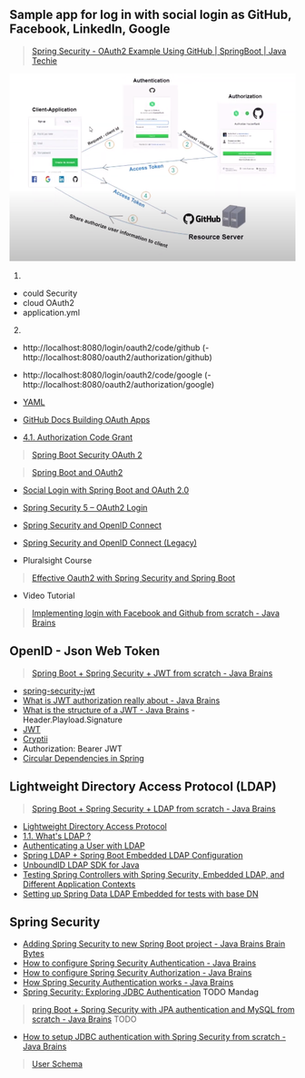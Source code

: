## Sample app for log in with social login as GitHub, Facebook, LinkedIn, Google

> [Spring Security - OAuth2 Example Using GitHub | SpringBoot | Java Techie](https://www.youtube.com/watch?v=D2FuRIL95kk)

![OAuth2 exampke using GitHub](https://github.com/pedalv/JavaApp/blob/master/MellomOppdrag/GitHub_OAuth2.PNG)

1.
- could Security
- cloud OAuth2
- application.yml
2.
- http://localhost:8080/login/oauth2/code/github
(- http://localhost:8080/oauth2/authorization/github)
- http://localhost:8080/login/oauth2/code/google
(- http://localhost:8080/oauth2/authorization/google)



- [YAML](https://en.wikipedia.org/wiki/YAML)
- [GitHub Docs Building OAuth Apps](https://docs.github.com/en/developers/apps/building-oauth-apps)
- [4.1.  Authorization Code Grant](https://tools.ietf.org/html/rfc6749#section-4.1)

> [Spring Boot Security OAuth 2](https://www.youtube.com/watch?v=wfaKvQ0qY3E)

> [Spring Boot and OAuth2](https://spring.io/guides/tutorials/spring-boot-oauth2/)
- [Social Login with Spring Boot and OAuth 2.0](https://github.com/spring-guides/tut-spring-boot-oauth2)
- [Spring Security 5 – OAuth2 Login](https://www.baeldung.com/spring-security-5-oauth2-login)
- [Spring Security and OpenID Connect](https://www.baeldung.com/spring-security-openid-connect)
- [Spring Security and OpenID Connect (Legacy)](https://www.baeldung.com/spring-security-openid-connect-legacy)

- Pluralsight Course
> [Effective Oauth2 with Spring Security and Spring Boot](https://www.pluralsight.com/courses/oauth2-spring-security-spring-boot)

- Video Tutorial
> [Implementing login with Facebook and Github from scratch - Java Brains](https://www.youtube.com/watch?v=CWiwpvpCrro)

## OpenID - Json Web Token
> [Spring Boot + Spring Security + JWT from scratch - Java Brains](https://www.youtube.com/watch?v=X80nJ5T7YpE)

- [spring-security-jwt](https://github.com/koushikkothagal/spring-security-jwt) 
- [What is JWT authorization really about - Java Brains](https://www.youtube.com/watch?v=soGRyl9ztjI)
- [What is the structure of a JWT - Java Brains](https://www.youtube.com/watch?v=_XbXkVdoG_0) - Header.Playload.Signature
- [JWT](https://jwt.io/)
- [Cryptii](https://cryptii.com/)
- Authorization: Bearer JWT
- [Circular Dependencies in Spring](https://www.baeldung.com/circular-dependencies-in-spring)

## Lightweight Directory Access Protocol (LDAP)
> [Spring Boot + Spring Security + LDAP from scratch - Java Brains](https://www.youtube.com/watch?v=-wDUChgvYgU)

- [Lightweight Directory Access Protocol](https://en.wikipedia.org/wiki/Lightweight_Directory_Access_Protocol)
- [1.1. What's LDAP ?](https://tldp.org/HOWTO/LDAP-HOWTO/whatisldap.html#:~:text=LDAP%20stands%20for%20Lightweight%20Directory,other%20connection%20oriented%20transfer%20services.)
- [Authenticating a User with LDAP](https://spring.io/guides/gs/authenticating-ldap/)
- [Spring LDAP + Spring Boot Embedded LDAP Configuration](https://memorynotfound.com/spring-ldap-spring-boot-embedded-ldap-configuration-example/)
- [UnboundID LDAP SDK for Java](https://docs.ldap.com/ldap-sdk/docs/index.html)
- [Testing Spring Controllers with Spring Security, Embedded LDAP, and Different Application Contexts](https://www.i-love-software-engineering.de/testing-spring-controllers-with-spring-security-embedded-ldap-and-different-application-contexts/)
- [Setting up Spring Data LDAP Embedded for tests with base DN](https://stackoverflow.com/questions/48195840/setting-up-spring-data-ldap-embedded-for-tests-with-base-dn)

## Spring Security
- [Adding Spring Security to new Spring Boot project - Java Brains Brain Bytes](https://www.youtube.com/watch?v=PhG5p_yv0zs)
- [How to configure Spring Security Authentication - Java Brains](https://www.youtube.com/watch?v=iyXne7dIn7U)
- [How to configure Spring Security Authorization - Java Brains](https://www.youtube.com/watch?v=payxWrmF_0k)
- [How Spring Security Authentication works - Java Brains](https://www.youtube.com/watch?v=caCJAJC41Rk)
- [Spring Security: Exploring JDBC Authentication](https://www.baeldung.com/spring-security-jdbc-authentication)
TODO Mandag
> [pring Boot + Spring Security with JPA authentication and MySQL from scratch - Java Brains](https://www.youtube.com/watch?v=TNt3GHuayXs)
TODO
- [How to setup JDBC authentication with Spring Security from scratch - Java Brains](https://www.youtube.com/watch?v=LKvrFltAgCQ)

> [User Schema](https://docs.spring.io/spring-security/site/docs/current/reference/html5/#user-schema)

